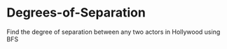 # Degrees-of-Separation
Find the degree of separation between any two actors in Hollywood using BFS
